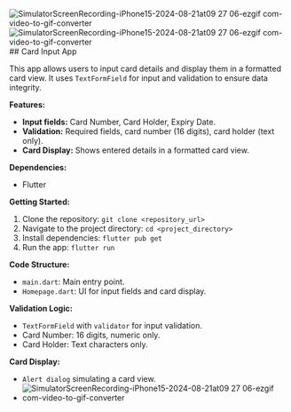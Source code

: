 ![SimulatorScreenRecording-iPhone15-2024-08-21at09 27 06-ezgif com-video-to-gif-converter](https://github.com/user-attachments/assets/5f95869b-d274-42ba-b687-bd5706c64fec)![SimulatorScreenRecording-iPhone15-2024-08-21at09 27 06-ezgif com-video-to-gif-converter](https://github.com/user-attachments/assets/6652b6a8-ac8e-4580-9af8-f8d6b10a34b3)## Card Input App 

This app allows users to input card details and display them in a formatted card view. It uses `TextFormField` for input and validation to ensure data integrity.

**Features:**

* **Input fields:** Card Number, Card Holder, Expiry Date.
* **Validation:** Required fields, card number (16 digits), card holder (text only).
* **Card Display:** Shows entered details in a formatted card view.

**Dependencies:**

* Flutter

**Getting Started:**

1. Clone the repository: `git clone <repository_url>`
2. Navigate to the project directory: `cd <project_directory>`
3. Install dependencies: `flutter pub get`
4. Run the app: `flutter run`

**Code Structure:**

* `main.dart`: Main entry point.
* `Homepage.dart`: UI for input fields and card display.

**Validation Logic:**

* `TextFormField` with `validator` for input validation.
* Card Number: 16 digits, numeric only.
* Card Holder: Text characters only.

**Card Display:**

* `Alert dialog` simulating a card view.
* ![SimulatorScreenRecording-iPhone15-2024-08-21at09 27 06-ezgif com-video-to-gif-converter](https://github.com/user-attachments/assets/39638bdd-f93a-4025-8db1-f1bfbed9c7b7)



